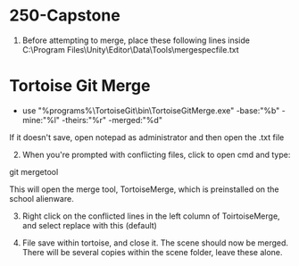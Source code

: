 # 250-Capstone

1) Before attempting to merge, place these following lines inside C:\Program Files\Unity\Editor\Data\Tools\mergespecfile.txt

# Tortoise Git Merge
* use "%programs%\TortoiseGit\bin\TortoiseGitMerge.exe" -base:"%b" -mine:"%l" -theirs:"%r" -merged:"%d"

If it doesn't save, open notepad as administrator and then open the .txt file

2) When you're prompted with conflicting files, click to open cmd and type:

git mergetool

This will open the merge tool, TortoiseMerge, which is preinstalled on the school alienware. 

3) Right click on the conflicted lines in the left column of ToirtoiseMerge, and select replace with this (default)

4) File save within tortoise, and close it. The scene should now be merged. There will be several copies within the scene folder, leave these alone. 
